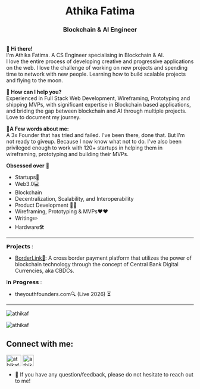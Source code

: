 <h1 align="center">Athika Fatima </h1>
<h3 align="center">Blockchain & AI Engineer</h3>

<br> **📌 Hi there!**<br>
I'm Athika Fatima. A CS Engineer specialising in Blockchain & AI. <br> I love the entire process of developing creative and progressive applications on the web. I love the challenge of working on new projects and spending time to network with new people. Learning how to build scalable projects and flying to the moon. <br>

**📌 How can I help you?**<br>
Experienced in Full Stack Web Development, Wireframing, Prototyping and shipping MVPs, with significant expertise in Blockchain based applications, and briding the gap between blockchain and AI through multiple projects. Love to document my journey.<br>

**📌A Few words about me:**<br>
A 3x Founder that has tried and failed. I've been there, done that. But I'm not ready to giveup. Because I now know what not to do. I've also been privileged enough to work with 120+ startups in helping them in wireframing, prototyping and building their MVPs.<br>


**Obsessed over** 🤩<br>

- Startups🚀
- Web3.0💻
- Blockchain
- Decentralization, Scalability, and Interoperability
- Product Development 🧑‍💻
- Wireframing, Prototyping & MVPs❤️❤️
- Writing✏️
- Hardware🛠

<hr />

𝗣𝗿𝗼𝗷𝗲𝗰𝘁𝘀 : <br>


- [BorderLink🚀](https://borderlink.xyz/): A cross border payment platform that utilizes the power of blockchain technology through the concept of Central Bank Digital Currencies, aka CBDCs.


I𝗻 𝗣𝗿𝗼𝗴𝗿𝗲𝘀𝘀 : <br>

- theyouthfounders.com🔍 (Live 2026) ⏳

<hr />





<p> <img align="center" src="https://githubreadme-stats-three.vercel.app/api?username=athikaf&show_icons=true&locale=en" alt="athikaf" /> </p>

<p> <img align="center" src="https://github-readme-streak-stats.herokuapp.com/?user=athikaf&" alt="athikaf" /> </p>

<h2 align="left">Connect with me:</h2>
<p align="left">
<a href="https://twitter.com/athikafz" target="blank"><img align="center" src="https://raw.githubusercontent.com/rahuldkjain/github-profile-readme-generator/master/src/images/icons/Social/twitter.svg" alt="athikafz" height="30" width="40" /></a>
<a href="https://www.linkedin.com/in/athika-fatima-1a59121aa/" target="blank"><img align="center" src="https://raw.githubusercontent.com/suhailroushan/suhailroushan/main/linkedin.png" alt="athikafatima" height="30" width="30" /></a>
</p>

- 💬 If you have any question/feedback, please do not hesitate to reach out to me!
